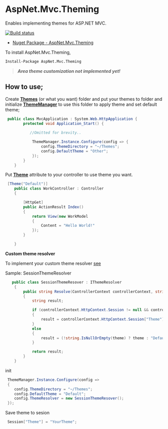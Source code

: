 AspNet.Mvc.Theming
======================

Enables implementing themes for ASP.NET MVC.

[![Build status](https://ci.appveyor.com/api/projects/status/phs4m7tiwyy48jd9?svg=true)](https://ci.appveyor.com/project/ziyasal/aspnet-mvc-theming)

* [Nuget Package - AspNet.Mvc.Theming](https://www.nuget.org/packages/AspNet.Mvc.Theming/)

To install AspNet.Mvc.Theming, 
```bash
Install-Package AspNet.Mvc.Theming
```
>_**Area theme customization not implemented yet!**_

How to use;
-----------------------------

  Create [**Themes**](https://github.com/ziyasal/AspNet.Mvc.Theming/tree/master/src/AspNet.Mvc.Theming.Sample/Themes) (or what you want) folder and put your themes to folder and initialize [**ThemeManager**](https://github.com/ziyasal/AspNet.Mvc.Theming/blob/master/src/AspNet.Mvc.Theming/ThemeManager.cs) to use this folder to apply theme and set default theme;

```csharp
 public class MvcApplication : System.Web.HttpApplication {
        protected void Application_Start() {
        
           //Omitted for brevity..

            ThemeManager.Instance.Configure(config => {
                config.ThemeDirectory = "~/Themes";
                config.DefaultTheme = "Other";
            });
        }
    }
```

Put [**Theme**](https://github.com/ziyasal/AspNet.Mvc.Theming/blob/master/src/AspNet.Mvc.Theming/Attributes/ThemeAttribute.cs) attribute to your controller to use theme you want.
```csharp
 [Theme("Default")]
    public class WorkController : Controller
    {

        [HttpGet]
        public ActionResult Index()
        {
            return View(new WorkModel
            {
                Content = "Hello World!"
            });
        }

    }
```

**Custom theme resolver**

To implement your custom theme resolver [see](https://github.com/ziyasal/AspNet.Mvc.Theming/blob/master/src/AspNet.Mvc.Theming.ThemeSelectorSample/Global.asax.cs#L7)

Sample: SessionThemeResolver
```csharp
   public class SessionThemeResover : IThemeResolver
    {
        public string Resolve(ControllerContext controllerContext, string theme)
        {
            string result;

            if (controllerContext.HttpContext.Session != null && controllerContext.HttpContext.Session["Theme"] != null)
            {
                result = controllerContext.HttpContext.Session["Theme"].ToString();
            }
            else
            {
                result = (!string.IsNullOrEmpty(theme) ? theme : "Default");
            }

            return result;
        }
    }
```

init
```csharp
 ThemeManager.Instance.Configure(config =>
 {
    config.ThemeDirectory = "~/Themes";
    config.DefaultTheme = "Default";
    config.ThemeResolver = new SessionThemeResover();
 });
```

Save theme to sesion
```csharp
 Session["Theme"] = "YourTheme";
```
